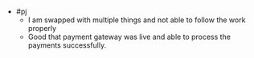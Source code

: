 - #pj
	- I am swapped with multiple things and not able to follow the work properly
	- Good that payment gateway was live and able to process the payments successfully.